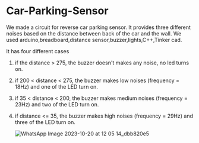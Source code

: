 # Car-Parking-Sensor
We made a circuit for reverse car parking sensor.
It provides three different noises based on the distance between back of the car and the wall.
We used arduino,breadboard,distance sensor,buzzer,lights,C++,Tinker cad.

It has four different cases 
1) if the distance > 275,
    the buzzer doesn't makes any noise, no led turns on.
2)  if 200 < distance < 275,
    the buzzer makes low noises (frequency = 18Hz) and one of the LED turn on.
3)  if 35 < distance < 200,
    the buzzer makes medium noises (frequency = 23Hz) and two of the LED turn on.
4)  if distance <= 35,
     the buzzer makes high noises (frequency = 29Hz) and three of the LED turn on.

    ![WhatsApp Image 2023-10-20 at 12 05 14_dbb820e5](https://github.com/sanha3/Car-Parking-Sensor/assets/148524824/1e5b178b-4429-4d9c-a6eb-02e534b8e7f8)

